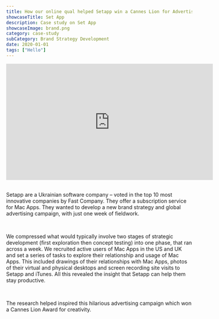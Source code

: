 ```yaml
---
title: How our online qual helped Setapp win a Cannes Lion for Advertising
showcaseTitle: Set App
description: Case study on Set App
showcaseImage: brand.png
category: case-study
subCategory: Brand Strategy Development
date: 2020-01-01
tags: ["Hello"]
---
```


<div align="center">
<iframe width="560" height="315" src="https://www.youtube.com/embed/XKacO6Jj7z4" title="YouTube video player" frameborder="0" allow="accelerometer; autoplay; clipboard-write; encrypted-media; gyroscope; picture-in-picture" allowfullscreen></iframe>
</div>
<br/>

Setapp are a Ukrainian software company – voted in the top 10 most innovative companies by Fast Company. They offer a subscription service for Mac Apps. They wanted to develop a new brand strategy and global advertising campaign, with just one week of fieldwork.

<br/>

We compressed what would typically involve two stages of strategic development (first exploration then concept testing) into one phase, that ran across a week. We recruited active users of Mac Apps in the US and UK and set a series of tasks to explore their relationship and usage of Mac Apps. This included drawings of their relationships with Mac Apps, photos of their virtual and physical desktops and screen recording site visits to Setapp and iTunes. All this revealed the insight that Setapp can help them stay productive.

<br/>

The research helped inspired this hilarious advertising campaign which won a Cannes Lion Award for creativity.